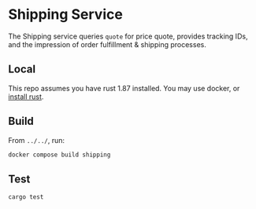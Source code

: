 # Shipping Service

The Shipping service queries `quote` for price quote, provides tracking IDs,
and the impression of order fulfillment & shipping processes.

## Local

This repo assumes you have rust 1.87 installed. You may use docker, or
[install rust](https://www.rust-lang.org/tools/install).

## Build

From `../../`, run:

```sh
docker compose build shipping
```

## Test

```sh
cargo test
```
